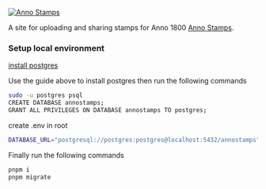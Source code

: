 [![Anno Stamps](https://annostamps.com/anno-stamps-logo.svg)](https://annostamps.com/)

A site for uploading and sharing stamps for Anno 1800
[Anno Stamps](https://annostamps.com).

### Setup local environment

[install postgres](https://www.prisma.io/dataguide/postgresql/setting-up-a-local-postgresql-database)

Use the guide above to install postgres then run the following commands

```bash
sudo -u postgres psql
CREATE DATABASE annostamps;
GRANT ALL PRIVILEGES ON DATABASE annostamps TO postgres;
```

create .env in root

```sh
DATABASE_URL="postgresql://postgres:postgres@localhost:5432/annostamps"
```

Finally run the following commands

```sh
pnpm i
pnpm migrate
```
